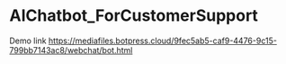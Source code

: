 # AIChatbot_ForCustomerSupport
Demo link
https://mediafiles.botpress.cloud/9fec5ab5-caf9-4476-9c15-799bb7143ac8/webchat/bot.html
